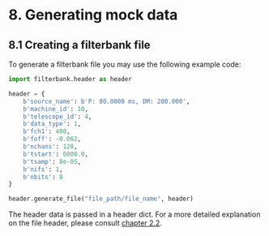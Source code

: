 # 8. Generating mock data

## 8.1 Creating a filterbank file

To generate a filterbank file you may use the following example code:
```python
import filterbank.header as header

header = {
    b'source_name': b'P: 80.0000 ms, DM: 200.000',
    b'machine_id': 10,
    b'telescope_id': 4,
    b'data_type': 1,
    b'fch1': 400,
    b'foff': -0.062,
    b'nchans': 128,
    b'tstart': 6000.0,
    b'tsamp': 8e-05,
    b'nifs': 1,
    b'nbits': 8
}

header.generate_file("file_path/file_name", header)
```

The header data is passed in a header dict. For a more detailed explanation on the file header, please consult [chapter 2.2](docs/filterbank.md#22-read-the-header-from-filterbank-data). 